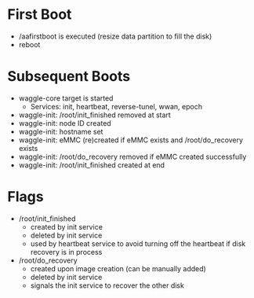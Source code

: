 <!--
waggle_topic=IGNORE
waggle_topic=!Waggle/Node/Node Controller
-->

# First Boot

* /aafirstboot is executed (resize data partition to fill the disk)
* reboot

# Subsequent Boots
* waggle-core target is started
	- Services: init, heartbeat, reverse-tunel, wwan, epoch
* waggle-init: /root/init_finished removed at start
* waggle-init: node ID created
* waggle-init: hostname set
* waggle-init: eMMC (re)created if eMMC exists and /root/do_recovery exists
* waggle-init: /root/do_recovery removed if eMMC created successfully
* waggle-init: /root/init_finished created at end

# Flags
* /root/init_finished
	- created by init service
	- deleted by init service
	- used by heartbeat service to avoid turning off the heartbeat if
	  disk recovery is in process
* /root/do_recovery
	- created upon image creation (can be manually added)
	- deleted by init service
	- signals the init service to recover the other disk
